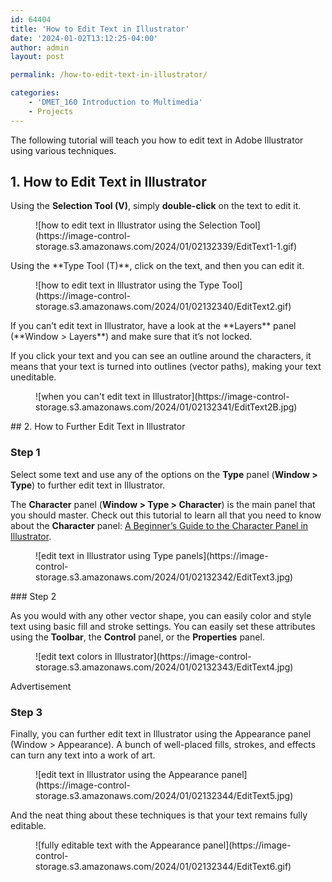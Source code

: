```yaml
---
id: 64404
title: 'How to Edit Text in Illustrator'
date: '2024-01-02T13:12:25-04:00'
author: admin
layout: post

permalink: /how-to-edit-text-in-illustrator/

categories:
    - 'DMET_160 Introduction to Multimedia'
    - Projects
---
```


The following tutorial will teach you how to edit text in Adobe Illustrator using various techniques.

## 1. How to Edit Text in Illustrator

Using the **Selection Tool (V)**, simply **double-click** on the text to edit it.

<div class="wp-block-image"><figure class="aligncenter">![how to edit text in Illustrator using the Selection Tool](https://image-control-storage.s3.amazonaws.com/2024/01/02132339/EditText1-1.gif)</figure></div>Using the **Type Tool (T)**, click on the text, and then you can edit it.

<div class="wp-block-image"><figure class="aligncenter">![how to edit text in Illustrator using the Type Tool](https://image-control-storage.s3.amazonaws.com/2024/01/02132340/EditText2.gif)</figure></div>If you can’t edit text in Illustrator, have a look at the **Layers** panel (**Window &gt; Layers**) and make sure that it’s not locked.

If you click your text and you can see an outline around the characters, it means that your text is turned into outlines (vector paths), making your text uneditable.

<div class="wp-block-image"><figure class="aligncenter">![when you can't edit text in Illustrator](https://image-control-storage.s3.amazonaws.com/2024/01/02132341/EditText2B.jpg)</figure></div>## 2. How to Further Edit Text in Illustrator

### Step 1

Select some text and use any of the options on the **Type** panel (**Window &gt; Type**) to further edit text in Illustrator.

The **Character** panel (**Window &gt; Type &gt; Character**) is the main panel that you should master. Check out this tutorial to learn all that you need to know about the **Character** panel: [A Beginner’s Guide to the Character Panel in Illustrator](https://design.tutsplus.com/tutorials/a-beginners-guide-to-the-character-panel-in-illustrator--cms-42092).

<div class="wp-block-image"><figure class="aligncenter">![edit text in Illustrator using Type panels](https://image-control-storage.s3.amazonaws.com/2024/01/02132342/EditText3.jpg)</figure></div>### Step 2

As you would with any other vector shape, you can easily color and style text using basic fill and stroke settings. You can easily set these attributes using the **Toolbar**, the **Control** panel, or the **Properties** panel.

<div class="wp-block-image"><figure class="aligncenter" id="ie5zz">![edit text colors in Illustrator](https://image-control-storage.s3.amazonaws.com/2024/01/02132343/EditText4.jpg)</figure></div>Advertisement

### Step 3

Finally, you can further edit text in Illustrator using the Appearance panel (Window &gt; Appearance). A bunch of well-placed fills, strokes, and effects can turn any text into a work of art.

<div class="wp-block-image"><figure class="aligncenter">![edit text in Illustrator using the Appearance panel](https://image-control-storage.s3.amazonaws.com/2024/01/02132344/EditText5.jpg)</figure></div>And the neat thing about these techniques is that your text remains fully editable.

<div class="wp-block-image"><figure class="aligncenter">![fully editable text with the Appearance panel](https://image-control-storage.s3.amazonaws.com/2024/01/02132344/EditText6.gif)</figure></div>